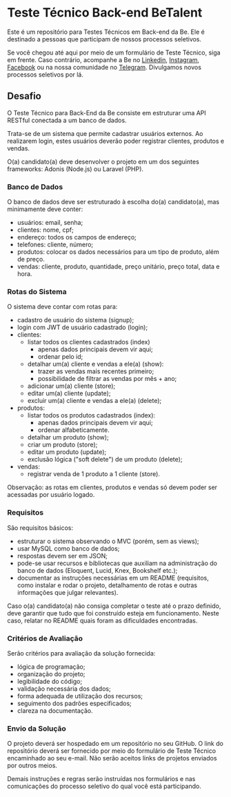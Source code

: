 # Teste Técnico Back-end BeTalent

Este é um repositório para Testes Técnicos em Back-end da Be. Ele é destinado a pessoas que participam de nossos processos seletivos. 

Se você chegou até aqui por meio de um formulário de Teste Técnico, siga em frente. Caso contrário, acompanhe a Be no [Linkedin](https://br.linkedin.com/company/bemobiletech), [Instagram](https://www.instagram.com/bemobile.tech/), [Facebook](https://www.facebook.com/bemobile.tech) ou na nossa comunidade no [Telegram](https://t.me/be_tech_community). Divulgamos novos processos seletivos por lá.

## Desafio

O Teste Técnico para Back-End da Be consiste em estruturar uma API RESTful conectada a um banco de dados.

Trata-se de um sistema que permite cadastrar usuários externos. Ao realizarem login, estes usuários deverão poder registrar clientes, produtos e vendas.

O(a) candidato(a) deve desenvolver o projeto em um dos seguintes frameworks: Adonis (Node.js) ou Laravel (PHP).

### Banco de Dados

O banco de dados deve ser estruturado à escolha do(a) candidato(a), mas minimamente deve conter:

* usuários: email, senha;
* clientes: nome, cpf;
* endereço: todos os campos de endereço;
* telefones: cliente, número;
* produtos: colocar os dados necessários para um tipo de produto, além de preço.
* vendas: cliente, produto, quantidade, preço unitário, preço total, data e hora.

### Rotas do Sistema
O sistema deve contar com rotas para:

* cadastro de usuário do sistema (signup);
* login com JWT de usuário cadastrado (login);
* clientes:
  * listar todos os clientes cadastrados (index)
    * apenas dados principais devem vir aqui;
    * ordenar pelo id;
  * detalhar um(a) cliente e vendas a ele(a) (show):
    * trazer as vendas mais recentes primeiro;
    * possibilidade de filtrar as vendas por mês + ano;
  * adicionar um(a) cliente (store);
  * editar um(a) cliente (update);
  * excluir um(a) cliente e vendas a ele(a) (delete);
* produtos:
  * listar todos os produtos cadastrados (index):
    * apenas dados principais devem vir aqui;
    * ordenar alfabeticamente.
  * detalhar um produto (show);
  * criar um produto (store);
  * editar um produto (update);
  * exclusão lógica ("soft delete") de um produto (delete);
* vendas:
  * registrar venda de 1 produto a 1 cliente (store).

Observação: as rotas em clientes, produtos e vendas só devem poder ser acessadas por usuário logado.

### Requisitos
São requisitos básicos:

* estruturar o sistema observando o MVC (porém, sem as views);
* usar MySQL como banco de dados;
* respostas devem ser em JSON;
* pode-se usar recursos e bibliotecas que auxiliam na administração do banco de dados (Eloquent, Lucid, Knex, Bookshelf etc.);
* documentar as instruções necessárias em um README (requisitos, como instalar e rodar o projeto, detalhamento de rotas e outras informações que julgar relevantes).

Caso o(a) candidato(a) não consiga completar o teste até o prazo definido, deve garantir que tudo que foi construído esteja em funcionamento. Neste caso, relatar no README quais foram as dificuldades encontradas.

### Critérios de Avaliação
Serão critérios para avaliação da solução fornecida:

* lógica de programação;
* organização do projeto;
* legibilidade do código;
* validação necessária dos dados;
* forma adequada de utilização dos recursos;
* seguimento dos padrões especificados;
* clareza na documentação.

### Envio da Solução
O projeto deverá ser hospedado em um repositório no seu GitHub. O link do repositório deverá ser fornecido por meio do formulário de Teste Técnico encaminhado ao seu e-mail. Não serão aceitos links de projetos enviados por outros meios.

Demais instruções e regras serão instruídas nos formulários e nas comunicações do processo seletivo do qual você está participando.
